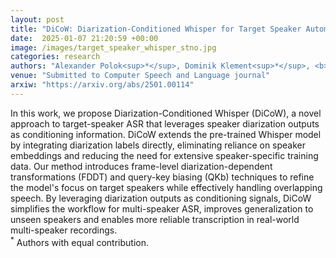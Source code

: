 ```yaml
---
layout: post
title: "DiCoW: Diarization-Conditioned Whisper for Target Speaker Automatic Speech Recognition"
date:  2025-01-07 21:20:59 +00:00
image: /images/target_speaker_whisper_stno.jpg
categories: research
authors: "Alexander Polok<sup>*</sup>, Dominik Klement<sup>*</sup>, <b>Martin Kocour<sup>*</sup></b>, Jiangyu Han, Federico Landini, Bolaji Yusuf, Matthew Wiesner, Sanjeev Khudanpur, Jan Černocký, Lukáš Burget"
venue: "Submitted to Computer Speech and Language journal"
arxiw: "https://arxiv.org/abs/2501.00114"
---
```

In this work, we propose Diarization-Conditioned Whisper (DiCoW), a novel approach to target-speaker ASR that leverages speaker diarization outputs as conditioning information. DiCoW extends the pre-trained Whisper model by integrating diarization labels directly, eliminating reliance on speaker embeddings and reducing the need for extensive speaker-specific training data.
Our method introduces frame-level diarization-dependent transformations (FDDT) and query-key biasing (QKb) techniques to refine the model's focus on target speakers while effectively handling overlapping speech. By leveraging diarization outputs as conditioning signals, DiCoW simplifies the workflow for multi-speaker ASR, improves generalization to unseen speakers and enables more reliable transcription in real-world multi-speaker recordings.
<br><sup>*</sup> Authors with equal contribution.